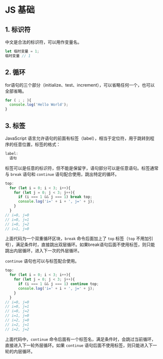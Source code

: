 # JS 基础

## 1. 标识符

中文是合法的标识符，可以用作变量名。

```javascript
let 临时变量 = 1;
临时变量 // 1
```

## 2. 循环

for语句的三个部分（initialize、test、increment），可以省略任何一个，也可以全部省略。

```javascript
for ( ; ; ){
  console.log('Hello World');
}
```

## 3. 标签

JavaScript 语言允许语句的前面有标签（label），相当于定位符，用于跳转到程序的任意位置，标签的格式：

```javascript
label:
  语句
```

标签可以是任意的标识符，但不能是保留字，语句部分可以是任意语句。标签通常与 `break` 语句和 `continue` 语句配合使用，跳出特定的循环。

```javascript
top:
  for (let i = 0; i < 3; i++){
    for (let j = 0; j < 3; j++){
      if (i === 1 && j === 1) break top;
      console.log('i=' + i + ', j=' + j);
    }
  }
// i=0, j=0
// i=0, j=1
// i=0, j=2
// i=1, j=0
```

上面代码为一个双重循环区块，`break` 命令后面加上了 `top` 标签（`top` 不用加引号），满足条件时，直接跳出双层循环。如果break语句后面不使用标签，则只能跳出内层循环，进入下一次的外层循环。

`continue` 语句也可以与标签配合使用。

```javascript
top:
  for (let i = 0; i < 3; i++){
    for (let j = 0; j < 3; j++){
      if (i === 1 && j === 1) continue top;
      console.log('i=' + i + ', j=' + j);
    }
  }
// i=0, j=0
// i=0, j=1
// i=0, j=2
// i=1, j=0
// i=2, j=0
// i=2, j=1
// i=2, j=2
```

上面代码中，`continue` 命令后面有一个标签名，满足条件时，会跳过当前循环，直接进入下一轮外层循环。如果 `continue` 语句后面不使用标签，则只能进入下一轮的内层循环。
